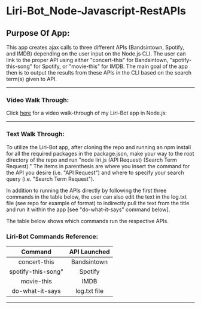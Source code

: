 # Liri-Bot_Node-Javascript-RestAPIs



## Purpose Of App:
This app creates ajax calls to three different APIs (Bandsintown, Spotify, and IMDB) depending on the user input on the Node.js CLI. The user can link to the proper API using either "concert-this" for Bandsintown, "spotify-this-song" for Spotify, or "movie-this" for IMDB. The main goal of the app then is to output the results from these APIs in the CLI based on the search term(s) given to API.

---

### Video Walk Through:
Click [here](https://www.youtube.com/watch?v=8cOBg6EDE40) for a video walk-through of my Liri-Bot app in Node.js:

---

### Text Walk Through:
To utilize the Liri-Bot app, after cloning the repo and running an npm install for all the required packages in the package.json, make your way to the root directory of the repo and run "node liri.js (API Request) (Search Term Request)." The items in parenthesis are where you insert the command for the API you desire (i.e. "API Request") and where to specify your search query (i.e. "Search Term Request").

In addition to running the APIs directly by following the first three commands in the table below, the user can also edit the text in the log.txt file (see repo for example of format) to indirectly pull the text from the title and run it within the app [see "do-what-it-says" command below].


The table below shows which commands run the respective APIs.

### Liri-Bot Commands Reference:

Command | API Launched
:---: | :---:
concert-this | Bandsintown
spotify-this-song" | Spotify
movie-this | IMDB
do-what-it-says | log.txt file

---

